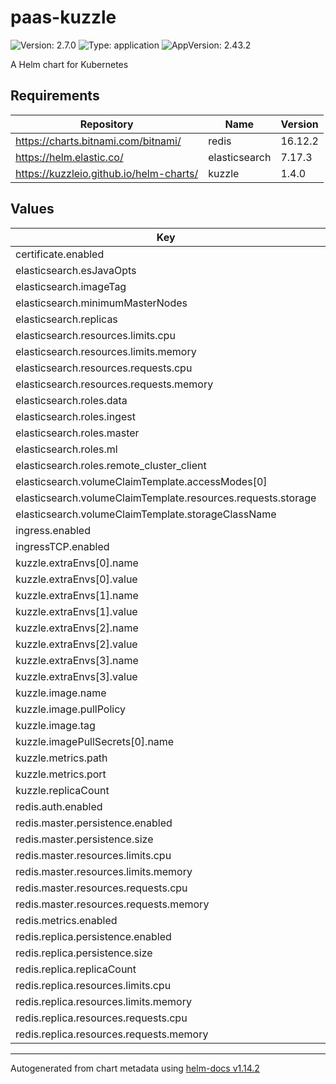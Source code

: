 # paas-kuzzle

![Version: 2.7.0](https://img.shields.io/badge/Version-2.7.0-informational?style=flat-square) ![Type: application](https://img.shields.io/badge/Type-application-informational?style=flat-square) ![AppVersion: 2.43.2](https://img.shields.io/badge/AppVersion-2.43.2-informational?style=flat-square)

A Helm chart for Kubernetes

## Requirements

| Repository | Name | Version |
|------------|------|---------|
| https://charts.bitnami.com/bitnami/ | redis | 16.12.2 |
| https://helm.elastic.co/ | elasticsearch | 7.17.3 |
| https://kuzzleio.github.io/helm-charts/ | kuzzle | 1.4.0 |

## Values

| Key | Type | Default | Description |
|-----|------|---------|-------------|
| certificate.enabled | bool | `false` |  |
| elasticsearch.esJavaOpts | string | `"-Xmx512m -Xms512m"` |  |
| elasticsearch.imageTag | string | `"7.10.2"` |  |
| elasticsearch.minimumMasterNodes | int | `1` |  |
| elasticsearch.replicas | int | `1` |  |
| elasticsearch.resources.limits.cpu | string | `"1000m"` |  |
| elasticsearch.resources.limits.memory | string | `"1G"` |  |
| elasticsearch.resources.requests.cpu | string | `"700m"` |  |
| elasticsearch.resources.requests.memory | string | `"512M"` |  |
| elasticsearch.roles.data | string | `"true"` |  |
| elasticsearch.roles.ingest | string | `"true"` |  |
| elasticsearch.roles.master | string | `"true"` |  |
| elasticsearch.roles.ml | string | `nil` |  |
| elasticsearch.roles.remote_cluster_client | string | `nil` |  |
| elasticsearch.volumeClaimTemplate.accessModes[0] | string | `"ReadWriteOnce"` |  |
| elasticsearch.volumeClaimTemplate.resources.requests.storage | string | `"15Gi"` |  |
| elasticsearch.volumeClaimTemplate.storageClassName | string | `"scw-bssd"` |  |
| ingress.enabled | bool | `false` |  |
| ingressTCP.enabled | bool | `false` |  |
| kuzzle.extraEnvs[0].name | string | `"kuzzle_services__storageEngine__client__node"` |  |
| kuzzle.extraEnvs[0].value | string | `"http://elasticsearch-master:9200"` |  |
| kuzzle.extraEnvs[1].name | string | `"kuzzle_services__internalCache__node__host"` |  |
| kuzzle.extraEnvs[1].value | string | `"redis-master"` |  |
| kuzzle.extraEnvs[2].name | string | `"kuzzle_services__memoryStorage__node__host"` |  |
| kuzzle.extraEnvs[2].value | string | `"redis-master"` |  |
| kuzzle.extraEnvs[3].name | string | `"NODE_ENV"` |  |
| kuzzle.extraEnvs[3].value | string | `"production"` |  |
| kuzzle.image.name | string | `"kuzzleio/kuzzle"` |  |
| kuzzle.image.pullPolicy | string | `"Always"` |  |
| kuzzle.image.tag | string | `""` |  |
| kuzzle.imagePullSecrets[0].name | string | `"kuzzle-docker"` |  |
| kuzzle.metrics.path | string | `"/_/metrics"` |  |
| kuzzle.metrics.port | int | `7512` |  |
| kuzzle.replicaCount | int | `1` |  |
| redis.auth.enabled | bool | `false` |  |
| redis.master.persistence.enabled | bool | `true` |  |
| redis.master.persistence.size | string | `"10Gi"` |  |
| redis.master.resources.limits.cpu | string | `"600m"` |  |
| redis.master.resources.limits.memory | string | `"250Mi"` |  |
| redis.master.resources.requests.cpu | string | `"300m"` |  |
| redis.master.resources.requests.memory | string | `"150Mi"` |  |
| redis.metrics.enabled | bool | `true` |  |
| redis.replica.persistence.enabled | bool | `true` |  |
| redis.replica.persistence.size | string | `"10Gi"` |  |
| redis.replica.replicaCount | int | `1` |  |
| redis.replica.resources.limits.cpu | string | `"600m"` |  |
| redis.replica.resources.limits.memory | string | `"250Mi"` |  |
| redis.replica.resources.requests.cpu | string | `"300m"` |  |
| redis.replica.resources.requests.memory | string | `"150Mi"` |  |

----------------------------------------------
Autogenerated from chart metadata using [helm-docs v1.14.2](https://github.com/norwoodj/helm-docs/releases/v1.14.2)
